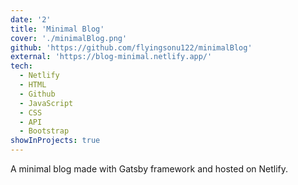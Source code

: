 ```yaml
---
date: '2'
title: 'Minimal Blog'
cover: './minimalBlog.png'
github: 'https://github.com/flyingsonu122/minimalBlog'
external: 'https://blog-minimal.netlify.app/'
tech:
  - Netlify
  - HTML
  - Github
  - JavaScript
  - CSS
  - API
  - Bootstrap
showInProjects: true
---
```



A minimal blog made with Gatsby framework and hosted on Netlify.
